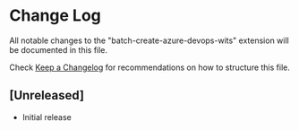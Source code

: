 # Change Log

All notable changes to the "batch-create-azure-devops-wits" extension will be documented in this file.

Check [Keep a Changelog](http://keepachangelog.com/) for recommendations on how to structure this file.

## [Unreleased]

- Initial release